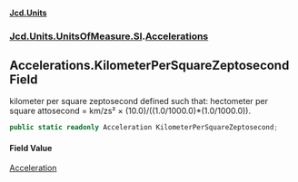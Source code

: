 #### [Jcd.Units](index.md 'index')

### [Jcd.Units.UnitsOfMeasure.SI](Jcd.Units.UnitsOfMeasure.SI.md 'Jcd.Units.UnitsOfMeasure.SI').[Accelerations](Accelerations.md 'Jcd.Units.UnitsOfMeasure.SI.Accelerations')

## Accelerations.KilometerPerSquareZeptosecond Field

kilometer per square zeptosecond defined such that: hectometer per square attosecond = km/zs² ×
(10.0)/((1.0/1000.0)*(1.0/1000.0)).

```csharp
public static readonly Acceleration KilometerPerSquareZeptosecond;
```

#### Field Value

[Acceleration](Acceleration.md 'Jcd.Units.UnitTypes.Acceleration')